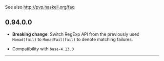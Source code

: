 See also http://pvp.haskell.org/faq

## 0.94.0.0

- **Breaking change**: Switch RegExp API from the previously used `Monad(fail)` to `MonadFail(fail)` to denote matching failures.

- Compatibility with `base-4.13.0`

----

